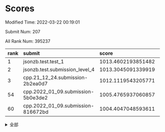 # Scores

Modified Time: 2022-03-22 00:19:01

Submit Num: 207

All Rank Num: 395237

| rank |               submit               |       score        |       sigma        | pk_num |
| :--- | :--------------------------------- | :----------------- | :----------------- | :----- |
| 1    | jsonzb.test.test_1                 | 1013.4602193851482 | 0.8059877752070836 | 7635   |
| 2    | jsonzb.test.submission_level_4     | 1013.3045091339919 | 0.8045881390398025 | 7640   |
| 3    | cpp.21_12_24.submission-2b2ea0d7   | 1012.1119543205771 | 0.8029288491403079 | 7641   |
| 54   | cpp.2022_01_09.submission-5b0e3de2 | 1005.4765937060857 | 0.7225967537312125 | 7635   |
| 60   | cpp.2022_01_09.submission-816672bd | 1004.4047048593611 | 0.7205416593214478 | 7639   |


<details>
<summary>全部</summary>

| rank |                 submit                 |       score        |       sigma        | pk_num |
| :--- | :------------------------------------- | :----------------- | :----------------- | :----- |
| 1    | jsonzb.test.test_1                     | 1013.4602193851482 | 0.8059877752070836 | 7635   |
| 2    | jsonzb.test.submission_level_4         | 1013.3045091339919 | 0.8045881390398025 | 7640   |
| 3    | cpp.21_12_24.submission-2b2ea0d7       | 1012.1119543205771 | 0.8029288491403079 | 7641   |
| 4    | gobigger.level_3.submission_level_3_21 | 1011.410040004723  | 0.7854038690551072 | 7637   |
| 5    | gobigger.level_3.submission_level_3_10 | 1011.3520220999526 | 0.7519074192084896 | 7634   |
| 6    | gobigger.level_3.submission_level_3_44 | 1011.2201713175505 | 0.7608354007784666 | 7640   |
| 7    | gobigger.level_3.submission_level_3_5  | 1011.088093817528  | 0.7686309828366344 | 7641   |
| 8    | gobigger.level_3.submission_level_3_22 | 1010.9796164295085 | 0.7583414603378305 | 7644   |
| 9    | gobigger.level_3.submission_level_3_4  | 1010.9558805253994 | 0.7743970584718242 | 7633   |
| 10   | gobigger.level_3.submission_level_3_15 | 1010.8780709038755 | 0.7478969862349646 | 7633   |
| 11   | gobigger.level_3.submission_level_3_12 | 1010.8082074720977 | 0.7465801035594773 | 7632   |
| 12   | gobigger.level_3.submission_level_3_32 | 1010.800405760034  | 0.781412389157302  | 7637   |
| 13   | gobigger.level_3.submission_level_3_27 | 1010.7860220786087 | 0.7885526054813402 | 7638   |
| 14   | gobigger.level_3.submission_level_3_37 | 1010.7519858392031 | 0.7905676805956272 | 7635   |
| 15   | gobigger.level_3.submission_level_3_48 | 1010.6382677417496 | 0.7574358346249032 | 7634   |
| 16   | gobigger.level_3.submission_level_3_26 | 1010.5986685746058 | 0.7502642447517103 | 7635   |
| 17   | gobigger.level_3.submission_level_3_9  | 1010.5518364865886 | 0.7850840003497106 | 7638   |
| 18   | gobigger.level_3.submission_level_3_24 | 1010.4627439253737 | 0.7632304576108083 | 7642   |
| 19   | gobigger.level_3.submission_level_3_2  | 1010.4317064817094 | 0.7496743344189435 | 7639   |
| 20   | gobigger.level_3.submission_level_3_18 | 1010.3237555379628 | 0.7783336983260769 | 7636   |
| 21   | gobigger.level_3.submission_level_3_8  | 1010.3183625763355 | 0.76104344040805   | 7639   |
| 22   | gobigger.level_3.submission_level_3_7  | 1010.2971907421991 | 0.7594902361516258 | 7635   |
| 23   | gobigger.level_3.submission_level_3_45 | 1010.2184989680663 | 0.7834460408917583 | 7636   |
| 24   | gobigger.level_3.submission_level_3_41 | 1010.2065390424453 | 0.7639249108763827 | 7636   |
| 25   | gobigger.level_3.submission_level_3_19 | 1010.1590098121852 | 0.7729189638347235 | 7633   |
| 26   | gobigger.level_3.submission_level_3_13 | 1010.1331595358374 | 0.7466375503650818 | 7634   |
| 27   | gobigger.level_3.submission_level_3_42 | 1010.1317164625226 | 0.7709858115861618 | 7637   |
| 28   | gobigger.level_3.submission_level_3_35 | 1010.1166608669225 | 0.7716465483209485 | 7640   |
| 29   | gobigger.level_3.submission_level_3_40 | 1010.0938565881736 | 0.732782569436648  | 7638   |
| 30   | gobigger.level_3.submission_level_3_3  | 1010.0149981102395 | 0.7547214597569513 | 7642   |
| 31   | gobigger.level_3.submission_level_3_43 | 1009.9504693520448 | 0.7761946421977042 | 7637   |
| 32   | gobigger.level_3.submission_level_3_1  | 1009.9275954322455 | 0.7657506800647923 | 7638   |
| 33   | gobigger.level_3.submission_level_3_0  | 1009.9149247100108 | 0.7275421391040277 | 7641   |
| 34   | gobigger.level_3.submission_level_3_28 | 1009.8783840346453 | 0.739914529181102  | 7639   |
| 35   | gobigger.level_3.submission_level_3_11 | 1009.8422124718111 | 0.7703476908247133 | 7639   |
| 36   | gobigger.level_3.submission_level_3_47 | 1009.7854372225426 | 0.7423429935476844 | 7640   |
| 37   | gobigger.level_3.submission_level_3_20 | 1009.5459120072315 | 0.7473062232152918 | 7633   |
| 38   | gobigger.level_3.submission_level_3_31 | 1009.4905374366442 | 0.758802722694159  | 7641   |
| 39   | gobigger.level_3.submission_level_3_36 | 1009.4833737457423 | 0.7422162820554847 | 7640   |
| 40   | gobigger.level_3.submission_level_3_23 | 1009.3556229838093 | 0.7418155814655562 | 7639   |
| 41   | gobigger.level_3.submission_level_3_14 | 1009.3244921068657 | 0.7359532419306607 | 7637   |
| 42   | gobigger.level_3.submission_level_3_46 | 1009.2751107653479 | 0.7630008992364853 | 7641   |
| 43   | gobigger.level_3.submission_level_3_29 | 1009.2658631137763 | 0.7505138281144911 | 7640   |
| 44   | gobigger.level_3.submission_level_3_6  | 1009.2433931699786 | 0.7553961877370503 | 7644   |
| 45   | gobigger.level_3.submission_level_3_38 | 1009.2199683785852 | 0.7595194674380191 | 7638   |
| 46   | gobigger.level_3.submission_level_3_33 | 1009.1576603244831 | 0.7381014113600738 | 7635   |
| 47   | gobigger.level_3.submission_level_3_39 | 1009.0050191743504 | 0.7369887796321306 | 7640   |
| 48   | gobigger.level_3.submission_level_3_49 | 1008.9158707956126 | 0.7320900224744971 | 7631   |
| 49   | gobigger.level_3.submission_level_3_17 | 1008.8869557191496 | 0.7527765696372244 | 7636   |
| 50   | gobigger.level_3.submission_level_3_16 | 1008.8592533607164 | 0.7623078943028985 | 7638   |
| 51   | gobigger.level_3.submission_level_3_34 | 1008.7941238032506 | 0.7488403464094722 | 7638   |
| 52   | gobigger.level_3.submission_level_3_30 | 1008.2855995280715 | 0.7452919164623197 | 7638   |
| 53   | gobigger.level_3.submission_level_3_25 | 1007.2342053885881 | 0.7377603585554041 | 7635   |
| 54   | cpp.2022_01_09.submission-5b0e3de2     | 1005.4765937060857 | 0.7225967537312125 | 7635   |
| 55   | gobigger.level_1.submission_level_1_35 | 1005.2764947326942 | 0.7219425107850754 | 7636   |
| 56   | gobigger.level_1.submission_level_1_1  | 1005.0305367499368 | 0.7224533528737527 | 7634   |
| 57   | gobigger.level_1.submission_level_1_28 | 1004.7034661160751 | 0.7217723982531953 | 7639   |
| 58   | gobigger.level_1.submission_level_1_24 | 1004.6538897819747 | 0.723184717001829  | 7633   |
| 59   | gobigger.level_1.submission_level_1_8  | 1004.4092221992673 | 0.7192552037844158 | 7637   |
| 60   | cpp.2022_01_09.submission-816672bd     | 1004.4047048593611 | 0.7205416593214478 | 7639   |
| 61   | gobigger.level_1.submission_level_1_33 | 1004.3752690906274 | 0.7212013098040058 | 7641   |
| 62   | gobigger.level_1.submission_level_1_21 | 1004.1694971674262 | 0.7096180884066342 | 7637   |
| 63   | gobigger.level_1.submission_level_1_16 | 1004.1518909585693 | 0.7163426005135892 | 7634   |
| 64   | gobigger.level_1.submission_level_1_44 | 1003.9920513613215 | 0.7114105667048961 | 7631   |
| 65   | gobigger.level_1.submission_level_1_49 | 1003.9442220482953 | 0.7180902793767866 | 7634   |
| 66   | gobigger.level_1.submission_level_1_23 | 1003.940977182392  | 0.7167612819387214 | 7635   |
| 67   | gobigger.level_1.submission_level_1_9  | 1003.8862318917356 | 0.7224301134331296 | 7637   |
| 68   | gobigger.level_1.submission_level_1_18 | 1003.8657907094623 | 0.7241206091881957 | 7631   |
| 69   | gobigger.level_1.submission_level_1_27 | 1003.8044390910287 | 0.7137723481130143 | 7635   |
| 70   | gobigger.level_1.submission_level_1_11 | 1003.7888172429703 | 0.7174137557941682 | 7633   |
| 71   | gobigger.level_1.submission_level_1_22 | 1003.758160194194  | 0.7168930900523455 | 7637   |
| 72   | gobigger.level_1.submission_level_1_30 | 1003.7253061752085 | 0.7042625604891476 | 7637   |
| 73   | gobigger.level_1.submission_level_1_29 | 1003.6960994325115 | 0.7241554005491492 | 7639   |
| 74   | gobigger.level_1.submission_level_1_17 | 1003.6635066407817 | 0.7227640529512963 | 7638   |
| 75   | gobigger.level_1.submission_level_1_40 | 1003.6612715739598 | 0.7211369424785873 | 7633   |
| 76   | gobigger.level_1.submission_level_1_43 | 1003.6535166422331 | 0.716360810688399  | 7636   |
| 77   | gobigger.level_1.submission_level_1_5  | 1003.653208607745  | 0.7201709592971578 | 7641   |
| 78   | gobigger.level_1.submission_level_1_48 | 1003.4879835591692 | 0.7285439457090798 | 7632   |
| 79   | gobigger.level_1.submission_level_1_37 | 1003.4080561873241 | 0.7087732864880218 | 7636   |
| 80   | gobigger.level_1.submission_level_1_26 | 1003.4031471206043 | 0.7191949236575015 | 7638   |
| 81   | gobigger.level_1.submission_level_1_46 | 1003.3766973787883 | 0.7157859963737241 | 7628   |
| 82   | gobigger.level_1.submission_level_1_32 | 1003.3722171115796 | 0.7079438768048798 | 7637   |
| 83   | gobigger.level_1.submission_level_1_38 | 1003.3583079290472 | 0.7256124568481206 | 7641   |
| 84   | gobigger.level_1.submission_level_1_15 | 1003.3093909678045 | 0.7197179404838682 | 7644   |
| 85   | gobigger.level_1.submission_level_1_42 | 1003.2223626440357 | 0.7188672993705616 | 7640   |
| 86   | gobigger.level_1.submission_level_1_36 | 1003.1888889194298 | 0.7187846085574249 | 7638   |
| 87   | gobigger.level_1.submission_level_1_25 | 1003.0112377818081 | 0.722566003918926  | 7634   |
| 88   | gobigger.level_1.submission_level_1_45 | 1002.99866249459   | 0.71218429229189   | 7639   |
| 89   | gobigger.level_1.submission_level_1_41 | 1002.9782457972901 | 0.7240770969555969 | 7640   |
| 90   | gobigger.level_1.submission_level_1_34 | 1002.947420073492  | 0.7283426774923584 | 7640   |
| 91   | gobigger.level_1.submission_level_1_7  | 1002.9412953056236 | 0.7210999622433897 | 7640   |
| 92   | gobigger.level_1.submission_level_1_4  | 1002.9188909574085 | 0.715611615731761  | 7639   |
| 93   | gobigger.level_1.submission_level_1_31 | 1002.8775005680408 | 0.7183814287590998 | 7634   |
| 94   | gobigger.level_1.submission_level_1_19 | 1002.8159787223203 | 0.7194817295369563 | 7636   |
| 95   | gobigger.level_1.submission_level_1_47 | 1002.7930027065898 | 0.7152451635515386 | 7638   |
| 96   | gobigger.level_1.submission_level_1_20 | 1002.7453464387194 | 0.7195115747735876 | 7640   |
| 97   | gobigger.level_1.submission_level_1_6  | 1002.7403092517987 | 0.7149920887885255 | 7641   |
| 98   | gobigger.level_1.submission_level_1_2  | 1002.7298820722854 | 0.7129604556663786 | 7636   |
| 99   | gobigger.level_1.submission_level_1_10 | 1002.6327351154571 | 0.7220308144886844 | 7640   |
| 100  | gobigger.level_1.submission_level_1_0  | 1002.5514201539083 | 0.7119058582132034 | 7638   |
| 101  | gobigger.level_1.submission_level_1_3  | 1002.4759540163452 | 0.7159252935320495 | 7636   |
| 102  | gobigger.level_1.submission_level_1_14 | 1002.3259476744618 | 0.7122043464534505 | 7638   |
| 103  | gobigger.level_1.submission_level_1_13 | 1001.8432961279266 | 0.7207141683527625 | 7639   |
| 104  | gobigger.level_1.submission_level_1_39 | 1001.6421347931081 | 0.7224194132640811 | 7634   |
| 105  | gobigger.level_1.submission_level_1_12 | 1001.5330281287288 | 0.7158633780984821 | 7639   |
| 106  | gobigger.random.submission_random_28   | 998.3530433645511  | 0.7104857513518479 | 7635   |
| 107  | gobigger.random.submission_random_19   | 997.2109133449645  | 0.7012357126731923 | 7637   |
| 108  | gobigger.random.submission_random_49   | 997.0698345467495  | 0.7038906612398491 | 7637   |
| 109  | gobigger.random.submission_random_40   | 996.9784348384295  | 0.7083042709176297 | 7640   |
| 110  | gobigger.random.submission_random_26   | 996.8463313902465  | 0.6986506898938125 | 7639   |
| 111  | gobigger.random.submission_random_43   | 996.7473211874402  | 0.7109899808754078 | 7639   |
| 112  | gobigger.random.submission_random_8    | 996.724323626236   | 0.7057888994773921 | 7639   |
| 113  | gobigger.random.submission_random_32   | 996.6789905527475  | 0.711416637040178  | 7639   |
| 114  | gobigger.random.submission_random_47   | 996.5500597733827  | 0.7065921593531306 | 7635   |
| 115  | gobigger.random.submission_random_24   | 996.4865019195732  | 0.7063759268721691 | 7634   |
| 116  | gobigger.random.submission_random_45   | 996.4388116304237  | 0.7081106364713531 | 7636   |
| 117  | gobigger.random.submission_random_41   | 996.4323924961573  | 0.7041506100130267 | 7639   |
| 118  | gobigger.random.submission_random_31   | 996.347226655977   | 0.7046125825174381 | 7640   |
| 119  | gobigger.random.submission_random_1    | 996.2914843540294  | 0.7248534451064897 | 7635   |
| 120  | gobigger.random.submission_random_3    | 996.1998660626443  | 0.7108255102799175 | 7637   |
| 121  | gobigger.random.submission_random_44   | 996.1922948659357  | 0.7053268019681477 | 7634   |
| 122  | gobigger.random.submission_random_6    | 996.1853423371281  | 0.6969039927122596 | 7635   |
| 123  | gobigger.random.submission_random_48   | 996.1738503558809  | 0.7032624760649526 | 7639   |
| 124  | gobigger.random.submission_random_23   | 996.1728066278323  | 0.708524853949345  | 7633   |
| 125  | gobigger.random.submission_random_30   | 996.1484714389834  | 0.7092486268675045 | 7639   |
| 126  | gobigger.random.submission_random_15   | 996.1419490856058  | 0.7130143002886233 | 7636   |
| 127  | gobigger.random.submission_random_36   | 996.1345497401581  | 0.7090476651363703 | 7636   |
| 128  | gobigger.random.submission_random_38   | 996.122252328328   | 0.7123907508686359 | 7642   |
| 129  | gobigger.random.submission_random_14   | 996.1006662357001  | 0.7060382039817662 | 7643   |
| 130  | gobigger.random.submission_random_13   | 996.0844601118506  | 0.7129878336298751 | 7639   |
| 131  | gobigger.random.submission_random_21   | 996.075311675503   | 0.7242738927225109 | 7638   |
| 132  | gobigger.random.submission_random_37   | 996.0305436894315  | 0.7106030448682623 | 7639   |
| 133  | gobigger.random.submission_random_42   | 995.9872271192722  | 0.7048487431060981 | 7643   |
| 134  | gobigger.random.submission_random_7    | 995.9576458804484  | 0.7043320714040993 | 7638   |
| 135  | gobigger.random.submission_random_2    | 995.9193730040395  | 0.7135761801170563 | 7638   |
| 136  | gobigger.random.submission_random_18   | 995.8406146090576  | 0.7162957933391152 | 7635   |
| 137  | gobigger.random.submission_random_0    | 995.8168907815071  | 0.7082417395277698 | 7633   |
| 138  | gobigger.random.submission_random_20   | 995.8063129799574  | 0.7100798633617006 | 7641   |
| 139  | gobigger.random.submission_random_25   | 995.7769503813372  | 0.7021548422120876 | 7631   |
| 140  | gobigger.random.submission_random_16   | 995.7713711954008  | 0.7089357437184532 | 7639   |
| 141  | gobigger.random.submission_random_5    | 995.7457045317882  | 0.7253085449613181 | 7638   |
| 142  | gobigger.random.submission_random_9    | 995.6680817958214  | 0.7079511970395684 | 7637   |
| 143  | gobigger.random.submission_random_39   | 995.5987336811188  | 0.7127801278093305 | 7639   |
| 144  | gobigger.random.submission_random_10   | 995.5693884998699  | 0.7079421395239374 | 7637   |
| 145  | gobigger.random.submission_random_46   | 995.5624828948627  | 0.7113120070710572 | 7637   |
| 146  | gobigger.random.submission_random_22   | 995.4848423468286  | 0.7083137683836893 | 7638   |
| 147  | gobigger.random.submission_random_33   | 995.3994855954231  | 0.7185729682972418 | 7636   |
| 148  | gobigger.random.submission_random_35   | 995.3979036908862  | 0.7108501344753889 | 7641   |
| 149  | gobigger.random.submission_random_11   | 995.341663716295   | 0.7221523750351126 | 7641   |
| 150  | gobigger.random.submission_random_4    | 995.3211105990858  | 0.7224069998043698 | 7643   |
| 151  | gobigger.random.submission_random_17   | 995.2470122116481  | 0.7085466767655598 | 7638   |
| 152  | gobigger.random.submission_random_27   | 995.1727053262529  | 0.7206571552420149 | 7638   |
| 153  | gobigger.random.submission_random_34   | 995.1162656927323  | 0.7042047032593013 | 7637   |
| 154  | gobigger.random.submission_random_12   | 994.7048761996083  | 0.720555953260585  | 7639   |
| 155  | gobigger.random.submission_random_29   | 994.3142226663491  | 0.7100240300943967 | 7636   |
| 156  | gobigger.level_2.submission_level_2_5  | 993.9704902251931  | 0.718894787510197  | 7636   |
| 157  | gobigger.level_2.submission_level_2_41 | 993.8953159973662  | 0.7364653144137832 | 7637   |
| 158  | gobigger.level_2.submission_level_2_3  | 993.580976973449   | 0.7303266471210059 | 7635   |
| 159  | gobigger.level_2.submission_level_2_36 | 993.513521354565   | 0.738368800439661  | 7639   |
| 160  | gobigger.level_2.submission_level_2_7  | 993.294464761147   | 0.7310991996592578 | 7641   |
| 161  | gobigger.level_2.submission_level_2_40 | 993.1955164070719  | 0.7351898714047028 | 7639   |
| 162  | gobigger.level_2.submission_level_2_35 | 993.1314230614788  | 0.7229411334620093 | 7643   |
| 163  | gobigger.level_2.submission_level_2_8  | 993.0786499587706  | 0.735812441037646  | 7642   |
| 164  | gobigger.level_2.submission_level_2_11 | 992.7582958404139  | 0.7442154807971435 | 7637   |
| 165  | gobigger.level_2.submission_level_2_48 | 992.7029653376493  | 0.7122858860140973 | 7641   |
| 166  | gobigger.level_2.submission_level_2_44 | 992.6114665640005  | 0.7627869971060011 | 7643   |
| 167  | gobigger.level_2.submission_level_2_10 | 992.5390446434145  | 0.7528083723938798 | 7635   |
| 168  | gobigger.level_2.submission_level_2_13 | 992.5165332917427  | 0.7387895765423226 | 7638   |
| 169  | gobigger.level_2.submission_level_2_28 | 992.4796097874264  | 0.7565303356803157 | 7639   |
| 170  | gobigger.level_2.submission_level_2_39 | 992.2465744508208  | 0.7467610131414327 | 7637   |
| 171  | gobigger.level_2.submission_level_2_46 | 992.2445834356193  | 0.7551142270917117 | 7639   |
| 172  | gobigger.level_2.submission_level_2_23 | 992.2153233159478  | 0.7292774438765248 | 7630   |
| 173  | gobigger.level_2.submission_level_2_49 | 992.1685137987175  | 0.754388577844394  | 7639   |
| 174  | gobigger.level_2.submission_level_2_47 | 992.0223492272293  | 0.7550196693139817 | 7637   |
| 175  | gobigger.level_2.submission_level_2_33 | 991.9867667803328  | 0.7316629505240463 | 7638   |
| 176  | gobigger.level_2.submission_level_2_20 | 991.9809458981794  | 0.7456621543234441 | 7634   |
| 177  | gobigger.level_2.submission_level_2_12 | 991.976428363223   | 0.7550717946122782 | 7633   |
| 178  | gobigger.level_2.submission_level_2_34 | 991.9334891912036  | 0.7438220756054544 | 7632   |
| 179  | gobigger.level_2.submission_level_2_16 | 991.9227401246272  | 0.7581917664737038 | 7643   |
| 180  | gobigger.level_2.submission_level_2_18 | 991.8923338635411  | 0.7413258409157096 | 7635   |
| 181  | gobigger.level_2.submission_level_2_43 | 991.8861952048104  | 0.7579761114829949 | 7641   |
| 182  | gobigger.level_2.submission_level_2_2  | 991.8777172097326  | 0.7514136229353545 | 7639   |
| 183  | gobigger.level_2.submission_level_2_4  | 991.8751441423652  | 0.7380762745313206 | 7637   |
| 184  | gobigger.level_2.submission_level_2_15 | 991.8627925186494  | 0.7551966961426334 | 7639   |
| 185  | gobigger.level_2.submission_level_2_25 | 991.8556512070868  | 0.7600928197618622 | 7638   |
| 186  | gobigger.level_2.submission_level_2_9  | 991.7538387909261  | 0.7304225754533976 | 7637   |
| 187  | gobigger.level_2.submission_level_2_32 | 991.5210711031007  | 0.7394682913378804 | 7639   |
| 188  | gobigger.level_2.submission_level_2_21 | 991.4917201866899  | 0.7515482326395049 | 7638   |
| 189  | gobigger.level_2.submission_level_2_14 | 991.4851468407329  | 0.7494171689714708 | 7640   |
| 190  | gobigger.level_2.submission_level_2_1  | 991.445348675284   | 0.7405947872434246 | 7641   |
| 191  | gobigger.level_2.submission_level_2_17 | 991.4378026873434  | 0.7593262483923096 | 7638   |
| 192  | gobigger.level_2.submission_level_2_22 | 991.4191333684211  | 0.7385567550580279 | 7637   |
| 193  | gobigger.level_2.submission_level_2_37 | 991.3977194340184  | 0.7432927359531564 | 7638   |
| 194  | gobigger.level_2.submission_level_2_30 | 991.2630055206894  | 0.7638345967038377 | 7637   |
| 195  | gobigger.level_2.submission_level_2_27 | 991.2504064900422  | 0.75208845737489   | 7636   |
| 196  | gobigger.level_2.submission_level_2_38 | 991.2260916911962  | 0.756841430996555  | 7637   |
| 197  | gobigger.level_2.submission_level_2_31 | 991.1668566735156  | 0.7375328842527853 | 7632   |
| 198  | gobigger.level_2.submission_level_2_0  | 991.1622466459431  | 0.7535542076404645 | 7636   |
| 199  | gobigger.level_2.submission_level_2_6  | 991.1056430868897  | 0.742720085433513  | 7635   |
| 200  | gobigger.level_2.submission_level_2_19 | 991.0471256431317  | 0.7697446545686044 | 7638   |
| 201  | gobigger.level_2.submission_level_2_26 | 991.0188333911091  | 0.7489102091810016 | 7637   |
| 202  | gobigger.level_2.submission_level_2_24 | 990.8722173795928  | 0.7501767719645529 | 7635   |
| 203  | gobigger.level_2.submission_level_2_29 | 990.8435910214275  | 0.7841969573215227 | 7633   |
| 204  | gobigger.level_2.submission_level_2_45 | 990.6923894070806  | 0.7394431172602994 | 7639   |
| 205  | gobigger.level_2.submission_level_2_42 | 990.365896348014   | 0.7481484920765186 | 7642   |
| 206  | gobigger.none.submission_none_0        | 976.941464935921   | 1.4634904835231808 | 7639   |
| 207  | gobigger.none.submission_none_1        | 973.5724645831756  | 1.7381984250499736 | 7635   |

</details>